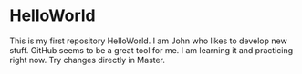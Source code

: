 # HelloWorld
This is my first repository HelloWorld.
I am John who likes to develop new stuff.
GitHub seems to be a great tool for me.
I am learning it and practicing right now.
Try changes directly in Master.
